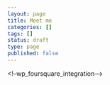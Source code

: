 ```yaml
---
layout: page
title: Meet me
categories: []
tags: []
status: draft
type: page
published: false
---
```

<!–wp_foursquare_integration–>
